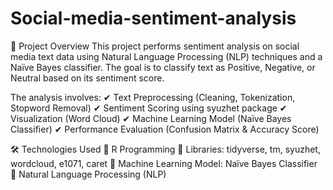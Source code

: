 # Social-media-sentiment-analysis
📌 Project Overview
This project performs sentiment analysis on social media text data using Natural Language Processing (NLP) techniques and a Naïve Bayes classifier. The goal is to classify text as Positive, Negative, or Neutral based on its sentiment score.

The analysis involves:
✔ Text Preprocessing (Cleaning, Tokenization, Stopword Removal)
✔ Sentiment Scoring using syuzhet package
✔ Visualization (Word Cloud)
✔ Machine Learning Model (Naïve Bayes Classifier)
✔ Performance Evaluation (Confusion Matrix & Accuracy Score)

🛠 Technologies Used
🔹 R Programming
🔹 Libraries: tidyverse, tm, syuzhet, wordcloud, e1071, caret
🔹 Machine Learning Model: Naïve Bayes Classifier
🔹 Natural Language Processing (NLP)

